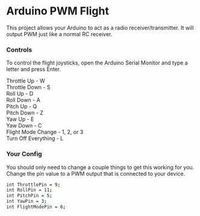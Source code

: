 # Arduino PWM Flight

This project allows your Arduino to act as a radio receiver/transmitter. It will output PWM just like a normal RC receiver. 

### Controls
To control the flight joysticks, open the Arduino Serial Monitor and type a letter and press Enter.<p>
Throttle Up - W<br>
Throttle Down - S<br>
Roll Up - D<br>
Roll Down - A<br>
Pitch Up - Q<br>
Pitch Down - Z<br>
Yaw Up - E<br>
Yaw Down - C<br>
Flight Mode Change - 1, 2, or 3<br>
Turn Off Everything - L<br>

### Your Config
You should only need to change a couple things to get this working for you. Change the pin value to a PWM output that is connected to your device.

```bash
int ThrottlePin = 9;
int RollPin = 11;
int PitchPin = 5;
int YawPin = 3;
int FlightModePin = 6;
```
